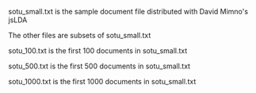 sotu_small.txt is the sample document file distributed with David Mimno's jsLDA

The other files are subsets of sotu_small.txt

sotu_100.txt is the first 100 documents in sotu_small.txt

sotu_500.txt is the first 500 documents in sotu_small.txt

sotu_1000.txt is the first 1000 documents in sotu_small.txt
